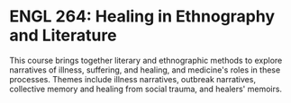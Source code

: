 # ENGL 264: Healing in Ethnography and Literature

This course brings together literary and ethnographic methods to explore narratives of illness, suffering, and healing, and medicine's roles in these processes. Themes include illness narratives, outbreak narratives, collective memory and healing from social trauma, and healers' memoirs.